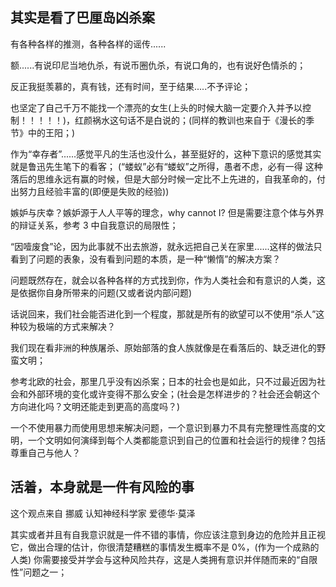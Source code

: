 ## 其实是看了巴厘岛凶杀案

有各种各样的推测，各种各样的谣传......

额......有说印尼当地仇杀，有说币圈仇杀，有说口角的，也有说好色情杀的；

反正我挺羡慕的，真有钱，还有时间，至于结果.....不予评论；

也坚定了自己千万不能找一个漂亮的女生(上头的时候大脑一定要介入并予以控制！！！！！)，红颜祸水这句话不是白说的；(同样的教训也来自于《漫长的季节》中的王阳；)

作为“幸存者”......感觉平凡的生活也没什么，甚至挺好的，这种下意识的感觉其实就是鲁迅先生笔下的看客；
(“蝼蚁”必有“蝼蚁”之所得，愚者不虑，必有一得 这种落后的思维永远有赢的时候，但是大部分时候一定比不上先进的，自我革命的，付出努力且经验丰富的(即便是失败的经验))

嫉妒与庆幸？嫉妒源于人人平等的理念，why cannot I? 但是需要注意个体与外界的辩证关系，参考 3 中自我意识的局限性；

“因噎废食”论，因为此事就不出去旅游，就永远把自己关在家里......这样的做法只看到了问题的表象，没有看到问题的本质，是一种“懒惰”的解决方案？

问题既然存在，就会以各种各样的方式找到你，作为人类社会和有意识的人类，这是依据你自身所带来的问题(又或者说内部问题)

话说回来，我们社会能否进化到一个程度，那就是所有的欲望可以不使用“杀人”这种较为极端的方式来解决？

我们现在看非洲的种族屠杀、原始部落的食人族就像是在看落后的、缺乏进化的野蛮文明；

参考北欧的社会，那里几乎没有凶杀案；日本的社会也是如此，只不过最近因为社会和外部环境的变化或许变得不那么安全；(社会是怎样进步的？社会还会朝这个方向进化吗？文明还能走到更高的高度吗？)

一个不使用暴力而使用思想来解决问题，一个意识到暴力不具有完整理性高度的文明，一个文明如何演绎到每个人类都能意识到自己的位置和社会运行的规律？包括尊重自己与他人？

## 活着，本身就是一件有风险的事

这个观点来自 挪威 认知神经科学家 爱德华·莫泽 

其实或者并且有自我意识就是一件不错的事情，你应该注意到身边的危险并且正视它，做出合理的估计，你很清楚糟糕的事情发生概率不是 0%，(作为一个成熟的人类) 你需要接受并学会与这种风险共存，这是人类拥有意识并伴随而来的“自限性”问题之一；
